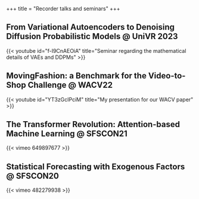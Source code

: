 +++
title = "Recorder talks and seminars"
+++

## From Variational Autoencoders to Denoising Diffusion Probabilistic Models @ UniVR 2023
{{< youtube id="f-I9CnAEOiA" title="Seminar regarding the mathematical details of VAEs and DDPMs" >}}

## MovingFashion: a Benchmark for the Video-to-Shop Challenge @ WACV22
{{< youtube id="YT3zGcIPciM" title="My presentation for our WACV paper" >}}

## The Transformer Revolution: Attention-based Machine Learning @ SFSCON21
{{< vimeo 649897677 >}}

## Statistical Forecasting with Exogenous Factors @ SFSCON20
{{< vimeo 482279938 >}}
